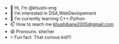 - 👋 Hi, I’m @khushi-eng
- 👀 I’m interested in DSA,WebDevlopement
- 🌱 I’m currently learning C++,Python
- 📫 How to reach me khushibane2005@gmail.com
- 😄 Pronouns: she/her
- ⚡ Fun fact: That curious kid!!!

<!---
khushi-eng/khushi-eng is a ✨ special ✨ repository because its `README.md` (this file) appears on your GitHub profile.
You can click the Preview link to take a look at your changes.
--->
